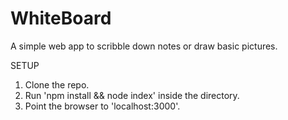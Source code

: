 # WhiteBoard
A simple web app to scribble down notes or draw basic pictures.

SETUP
1. Clone the repo.
2. Run 'npm install && node index' inside the directory.
3. Point the browser to 'localhost:3000'.
